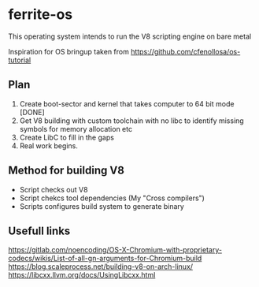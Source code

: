 # ferrite-os
This operating system intends to run the V8 scripting engine on bare metal

Inspiration for OS bringup taken from https://github.com/cfenollosa/os-tutorial

## Plan
1. Create boot-sector and kernel that takes computer to 64 bit mode [DONE]
2. Get V8 building with custom toolchain with no libc to identify missing symbols for memory allocation etc
3. Create LibC to fill in the gaps
4. Real work begins. 


## Method for building V8
- Script checks out V8
- Script chekcs tool dependencies (My "Cross compilers")
- Scripts configures build system to generate binary

## Usefull links
https://gitlab.com/noencoding/OS-X-Chromium-with-proprietary-codecs/wikis/List-of-all-gn-arguments-for-Chromium-build
https://blog.scaleprocess.net/building-v8-on-arch-linux/
https://libcxx.llvm.org/docs/UsingLibcxx.html
